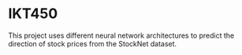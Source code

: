 # IKT450
This project uses different neural network architectures to predict the direction of stock prices from the StockNet dataset.
